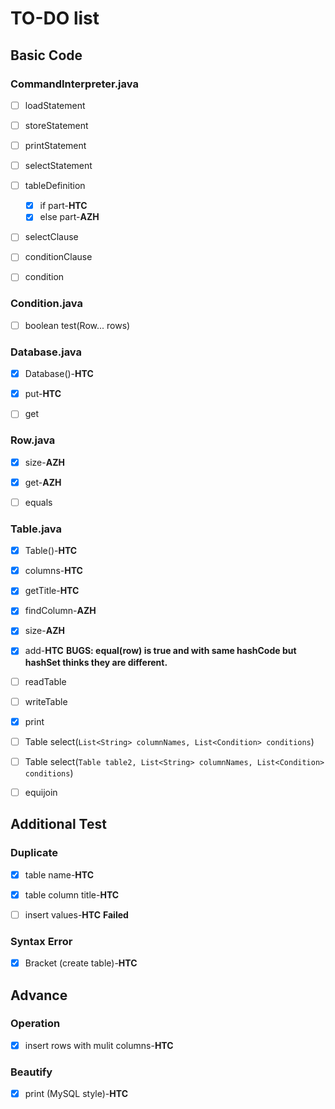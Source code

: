 # TO-DO list

## Basic Code

### CommandInterpreter.java

- [ ] loadStatement

- [ ] storeStatement

- [ ] printStatement

- [ ] selectStatement

- [ ] tableDefinition  
	- [x] if part-**HTC**
	- [x] else part-**AZH**

- [ ] selectClause

- [ ] conditionClause

- [ ] condition

### Condition.java

- [ ] boolean test(Row... rows)

### Database.java

- [x] Database()-**HTC**

- [x] put-**HTC**

- [ ] get

### Row.java

- [x] size-**AZH**

- [x] get-**AZH**

- [ ] equals

### Table.java

- [x] Table()-**HTC**

- [x] columns-**HTC**

- [x] getTitle-**HTC**

- [x] findColumn-**AZH**

- [x] size-**AZH**

- [x] add-**HTC** **BUGS: equal(row) is true and with same hashCode but hashSet thinks they are different.**

- [ ] readTable

- [ ] writeTable

- [x] print

- [ ] Table select(`List<String> columnNames, List<Condition> conditions`)

- [ ] Table select(`Table table2, List<String> columnNames, List<Condition> conditions`)

- [ ] equijoin

## Additional Test

### Duplicate

- [x] table name-**HTC**

- [x] table column title-**HTC**

- [ ] insert values-**HTC** **Failed**

### Syntax Error

- [x] Bracket (create table)-**HTC**

## Advance

### Operation

- [x] insert rows with mulit columns-**HTC**

### Beautify

- [x] print (MySQL style)-**HTC**


